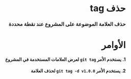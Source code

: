 # <div dir =rtl >حذف tag</div>

### <div dir=rtl >حذف العلامة الموضوعة على المشروع عند نقطة محددة    </div>


# <div dir = rtl > الأوامر</div>

#### <div dir = rtl > 1. يستخدم الأمر `git tag` لعرض العلامات المستخدمة في المشروع  </div> 
#### <div dir = rtl > 2. يستخدم الأمر `git tag -d v1.0.0` لحذف العلامة </div>


